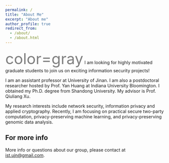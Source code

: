 ```yaml
---
permalink: /
title: "About Me"
excerpt: "About me"
author_profile: true
redirect_from: 
  - /about/
  - /about.html
---
```

<font color=gray size=72>color=gray</font> I am looking for highly motivated graduate students to join us on exciting information security projects!

I am an assistant professor at University of Jinan. I am also a postdoctoral researcher hosted by Prof. Yan Huang at Indiana University Bloomington. I obtained my Ph.D. degree from Shandong University. My advisor is Prof. Qiuliang Xu.

My research interests include network security, information privacy and applied cryptography. Recently, I am focusing on practical secure two-party computation, privacy-preserving machine learning, and privacy-preserving genomic data analysis.

For more info
------
More info or questions about our group, please contact at ist.ujn@gmail.com.
